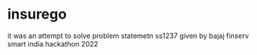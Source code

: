 # insurego
it was an attempt to solve problem statemetn ss1237 given by bajaj finserv smart india hackathon 2022

